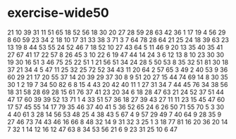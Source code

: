 # exercise-wide50
21
10
39
31
11
51
65
18
52
56
18
30
20
27
28
59
28
63
42
36
1
17
19
4
56
29
8
60
59
23
34
2
18
10
17
31
33
38
3
71
3
7
64
78
28
64
21
25
24
18
39
63
23
13
19
8
44
53
55
24
52
46
7
18
52
10
27
43
64
5
11
46
9
20
13
35
40
35
41
27
67
41
17
22
57
8
26
45
3
10
22
6
19
47
44
14
24
3
6
12
13
8
10
23
30
30
19
30
16
51
3
46
75
25
22
51
1
21
56
51
34
24
28
5
50
53
8
35
32
51
81
30
18
37
21
34
4
5
47
11
25
32
25
72
52
34
43
11
20
64
2
57
65
3
49
2
40
53
9
36
60
29
21
17
20
55
37
14
20
39
29
37
30
8
9
51
20
27
15
44
74
69
14
8
30
35
30
1
2
19
7
34
50
82
6
8
15
4
43
20
42
40
11
1
27
31
34
7
44
45
76
34
38
56
18
31
58
28
69
28
15
61
76
37
41
23
20
34
6
18
28
47
63
21
24
52
37
51
44
47
17
60
39
39
52
13
71
1
4
33
51
57
36
18
27
39
43
27
11
11
23
15
45
47
60
17
57
45
55
14
17
79
35
46
37
40
41
5
36
52
65
24
6
26
50
71
55
70
5
3
30
4
40
61
3
28
14
56
53
48
25
4
38
43
5
67
4
9
57
29
49
7
40
64
9
28
35
9
27
46
73
74
43
46
16
66
8
48
32
14
9
31
32
3
25
1
3
18
77
81
16
20
36
20
14
7
32
1
14
12
16
12
47
63
8
34
53
56
21
6
9
23
31
25
10
6
47

